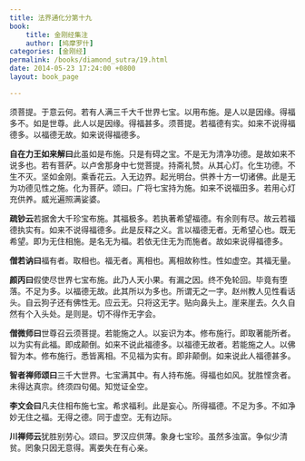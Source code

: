 ```yaml
---
title: 法界通化分第十九
book:
    title: 金刚经集注
    author: [鸠摩罗什]
categories: [金刚经]
permalink: /books/diamond_sutra/19.html
date: 2014-05-23 17:24:00 +0800
layout: book_page

---
```


须菩提。于意云何。若有人满三千大千世界七宝。以用布施。是人以是因缘。得福多不。如是世尊。此人以是因缘。得福甚多。须菩提。若福德有实。如来不说得福德多。以福德无故。如来说得福德多。

**自在力王如来解曰**此虽如是布施。只是有碍之宝。不是无为清净功德。是故如来不说多也。若有菩萨。以卢舍那身中七觉菩提。持斋礼赞。从其心灯。化生功德。不生不灭。坚如金刚。乘香花云。入无边界。起光明台。供养十方一切诸佛。此是无为功德见性之施。化为菩萨。颂曰。广将七宝持为施。如来不说福田多。若用心灯充供养。威光遍照满娑婆。

**疏钞云**若据舍大千珍宝布施。其福极多。若执著希望福德。有余则有尽。故云若福德执实有。如来不说得福德多。此是反释之义。言以福德无者。无希望心也。既无希望。即为无住相施。是名无为福。若依无住无为而施者。故如来说得福德多。

**僧若讷曰**福有者。取相也。福无者。离相也。离相故称性。性如虚空。其福无量。

**颜丙曰**假使尽世界七宝布施。此乃人天小果。有漏之因。终不免轮回。毕竟有堕落。不足为多。以福德无故。此其所以为多也。所谓无之一字。赵州教人见性看话头。自云狗子还有佛性无。应云无。只将这无字。贴向鼻头上。崖来崖去。久久自然有个入头处。是则是。切不得作无字会。

**僧微师曰**世尊召云须菩提。若能施之人。以妄识为本。修布施行。即取著能所者。以为实有此福。即成颠倒。如来不说此福德多。以福德无故者。若能施之人。以佛智为本。修布施行。悉皆离相。不见福为实有。即非颠倒。如来说此人福德甚多。

**智者禅师颂曰**三千大世界。七宝满其中。有人持布施。得福也如风。犹胜悭贪者。未得达真宗。终须四句偈。知觉证全空。

**李文会曰**凡夫住相布施七宝。希求福利。此是妄心。所得福德。不足为多。不如净妙无住之福。无得之德。同于虚空。无有边际。

**川禅师云**犹胜别劳心。颂曰。罗汉应供薄。象身七宝珍。虽然多浊富。争似少清贫。罔象只因无意得。离娄失在有心亲。 
